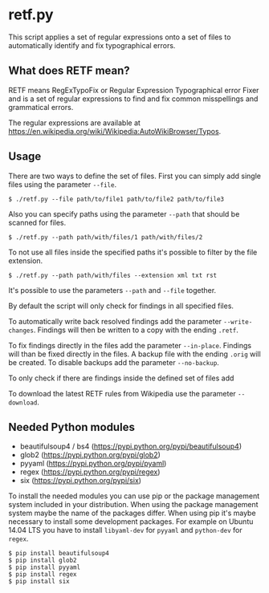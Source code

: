# retf.py

This script applies a set of regular expressions onto a set of files
to automatically identify and fix typographical errors.

## What does RETF mean?

RETF means RegExTypoFix or Regular Expression Typographical error Fixer
and is a set of regular expressions to find and fix common misspellings
and grammatical errors.

The regular expressions are available at
https://en.wikipedia.org/wiki/Wikipedia:AutoWikiBrowser/Typos.

## Usage

There are two ways to define the set of files. First you can simply add
single files using the parameter ```--file```.

```$ ./retf.py --file path/to/file1 path/to/file2 path/to/file3```

Also you can specify paths using the parameter ```--path``` that should be
scanned for files.

```$ ./retf.py --path path/with/files/1 path/with/files/2```

To not use all files inside the specified paths it's possible to filter
by the file extension.

```$ ./retf.py --path path/with/files --extension xml txt rst```

It's possible to use the parameters ```--path``` and ```--file``` together.

By default the script will only check for findings in all specified files.

To automatically write back resolved findings add the parameter
```--write-changes```. Findings will then be written to a copy with
the ending ```.retf```.

To fix findings directly in the files add the parameter
```--in-place```. Findings will than be fixed directly in the files. A backup file
with the ending ```.orig``` will be created. To disable backups add the
parameter ```--no-backup```.

To only check if there are findings inside the defined set of files add

To download the latest RETF rules from Wikipedia use the parameter ```--download```.

## Needed Python modules

* beautifulsoup4 / bs4 (https://pypi.python.org/pypi/beautifulsoup4)
* glob2 (https://pypi.python.org/pypi/glob2)
* pyyaml (https://pypi.python.org/pypi/pyaml)
* regex (https://pypi.python.org/pypi/regex)
* six (https://pypi.python.org/pypi/six)

To install the needed modules you can use pip or the package management system included
in your distribution. When using the package management system maybe the name of the
packages differ. When using pip it's maybe necessary to install some development packages.
For example on Ubuntu 14.04 LTS you have to install ```libyaml-dev``` for ```pyyaml```
and ```python-dev``` for ```regex```.

```
$ pip install beautifulsoup4
$ pip install glob2
$ pip install pyyaml
$ pip install regex
$ pip install six
```
